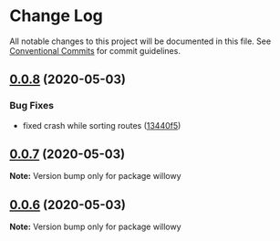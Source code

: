 # Change Log

All notable changes to this project will be documented in this file.
See [Conventional Commits](https://conventionalcommits.org) for commit guidelines.

## [0.0.8](https://github.com/thattomperson/willowy/compare/v0.0.7...v0.0.8) (2020-05-03)


### Bug Fixes

* fixed crash while sorting routes ([13440f5](https://github.com/thattomperson/willowy/commit/13440f5254d1f8c2179e90899b549e0f0377fd2d))





## [0.0.7](https://github.com/thattomperson/willowy/compare/v0.0.6...v0.0.7) (2020-05-03)

**Note:** Version bump only for package willowy





## [0.0.6](https://github.com/thattomperson/willowy/compare/v0.0.5...v0.0.6) (2020-05-03)

**Note:** Version bump only for package willowy
